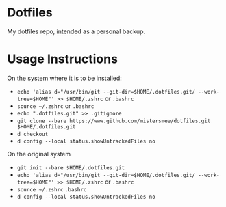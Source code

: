 # Dotfiles 

My dotfiles repo, intended as a personal backup.


# Usage Instructions

On the system where it is to be installed:

+ `echo 'alias d="/usr/bin/git --git-dir=$HOME/.dotfiles.git/ --work-tree=$HOME"' >> $HOME/.zshrc` or `.bashrc`
+ `source ~/.zshrc` or `.bashrc`
+ `echo ".dotfiles.git" >> .gitignore`
+ `git clone --bare https://www.github.com/mistersmee/dotfiles.git $HOME/.dotfiles.git`
+ `d checkout`
+ `d config --local status.showUntrackedFiles no`

On the original system

+ `git init --bare $HOME/.dotfiles.git`
+ `echo 'alias d="/usr/bin/git --git-dir=$HOME/.dotfiles.git/ --work-tree=$HOME"' >> $HOME/.zshrc` or `.bashrc`
+ `source ~/.zshrc` `.bashrc`
+ `d config --local status.showUntrackedFiles no`
